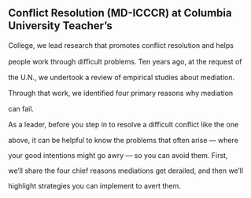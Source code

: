 ## Conﬂict Resolution (MD-ICCCR) at Columbia University Teacher’s

College, we lead research that promotes conﬂict resolution and helps

people work through diﬃcult problems. Ten years ago, at the request of

the U.N., we undertook a review of empirical studies about mediation.

Through that work, we identiﬁed four primary reasons why mediation

can fail.

As a leader, before you step in to resolve a diﬃcult conﬂict like the one

above, it can be helpful to know the problems that often arise — where

your good intentions might go awry — so you can avoid them. First,

we’ll share the four chief reasons mediations get derailed, and then we’ll

highlight strategies you can implement to avert them.